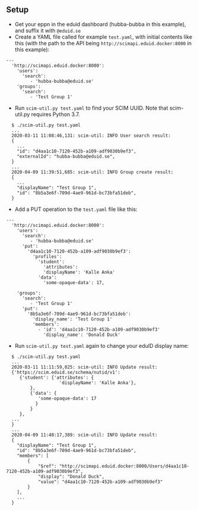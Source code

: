 ## Setup

- Get your eppn in the eduid dashboard (hubba-bubba in this example), and suffix it with `@eduid.se`
- Create a YAML file called for example `test.yaml`, with initial contents like this
 (with the path to the API being `http://scimapi.eduid.docker:8000` in this example):

```
---
  'http://scimapi.eduid.docker:8000':
    'users':
      'search':
         - 'hubba-bubba@eduid.se'
    'groups':
      'search':
         - 'Test Group 1'
```

- Run `scim-util.py test.yaml` to find your SCIM UUID. Note that scim-util.py requires Python 3.7.

```
  $ ./scim-util.py test.yaml
  ...
  2020-03-11 11:08:46,131: scim-util: INFO User search result:
  {
    ...
    "id": "d4aa1c10-7120-452b-a109-adf9030b9ef3",
    "externalId": "hubba-bubba@eduid.se",
  }
  ...
  2020-04-09 11:39:51,685: scim-util: INFO Group create result:
  {
    ...
    "displayName": "Test Group 1",
    "id": "8b5a3e6f-709d-4ae9-961d-bc73bfa51deb",
  }
```

- Add a PUT operation to the `test.yaml` file like this:

```
---
  'http://scimapi.eduid.docker:8000':
    'users':
      'search':
         - 'hubba-bubba@eduid.se'
      'put':
        'd4aa1c10-7120-452b-a109-adf9030b9ef3':
          'profiles':
            'student':
	          'attributes':
              'displayName': 'Kalle Anka'
	        'data':
              'some-opaque-data': 17,
    
    'groups':
      'search':
         - 'Test Group 1'
      'put':
        '8b5a3e6f-709d-4ae9-961d-bc73bfa51deb':
          'display_name': 'Test Group 1'
          'members':
            - 'id': 'd4aa1c10-7120-452b-a109-adf9030b9ef3'
              'display_name': 'Donald Duck'
```

- Run `scim-util.py test.yaml` again to change your eduID display name:

```
  $ ./scim-util.py test.yaml
  ...
  2020-03-11 11:11:59,025: scim-util: INFO Update result:
  {'https://scim.eduid.se/schema/nutid/v1':
     {'student': {'attributes': {
                    'displayName': 'Kalle Anka'},
		 },
		 {'data': {
		    'some-opaque-data': 17
		   }
		 }
     },
  ...
  }
  ...
  2020-04-09 11:48:17,389: scim-util: INFO Update result:
  {
    "displayName": "Test Group 1",
    "id": "8b5a3e6f-709d-4ae9-961d-bc73bfa51deb",
    "members": [
        {
            "$ref": "http://scimapi.eduid.docker:8000/Users/d4aa1c10-7120-452b-a109-adf9030b9ef3",
            "display": "Donald Duck",
            "value": "d4aa1c10-7120-452b-a109-adf9030b9ef3"
        }
    ],
    ...
  }
```
